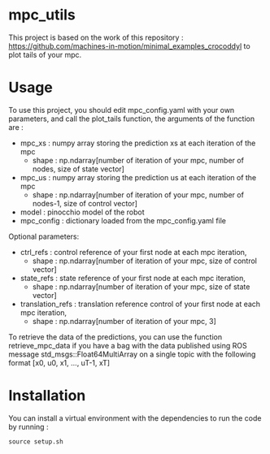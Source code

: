 # mpc_utils
This project is based on the work of this repository : https://github.com/machines-in-motion/minimal_examples_crocoddyl to plot tails of your mpc.

# Usage
To use this project, you should edit mpc_config.yaml with your own parameters, and call the plot_tails function, the arguments of the function are :
- mpc_xs : numpy array storing the prediction xs at each iteration of the mpc
    - shape : np.ndarray[number of iteration of your mpc, number of nodes, size of state vector]
- mpc_us : numpy array storing the prediction us at each iteration of the mpc
    - shape : np.ndarray[number of iteration of your mpc, number of nodes-1, size of control vector]
- model : pinocchio model of the robot
- mpc_config : dictionary loaded from the mpc_config.yaml file

Optional parameters:
- ctrl_refs : control reference of your first node at each mpc iteration,
    - shape : np.ndarray[number of iteration of your mpc, size of control vector]
- state_refs : state reference of your first node at each mpc iteration,
    - shape : np.ndarray[number of iteration of your mpc, size of state vector]
- translation_refs : translation reference control of your first node at each mpc iteration,
    - shape : np.ndarray[number of iteration of your mpc, 3]

To retrieve the data of the predictions, you can use the function retrieve_mpc_data if you have a bag with the data published using ROS message std_msgs::Float64MultiArray on a single topic with the following format [x0, u0, x1, ..., uT-1, xT]

# Installation

You can install a virtual environment with the dependencies to run the code by running :
```
source setup.sh
```
